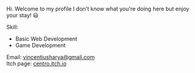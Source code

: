 Hi. Welcome to my profile I don't know what you're doing here but enjoy your stay! 😃

Skill:
- Basic Web Development
- Game Development

Email: vincentiusharya@gmail.com<br>
Itch page: <a href="https://centro.itch.io">centro.itch.io<a>
<!---
VincentiusHarya/VincentiusHarya is a ✨ special ✨ repository because its `README.md` (this file) appears on your GitHub profile.
You can click the Preview link to take a look at your changes.
--->
